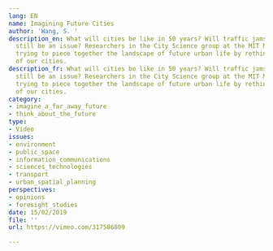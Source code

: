 ```yaml
---
lang: EN
name: Imagining Future Cities
author: 'Wang, S. '
description_en: What will cities be like in 50 years? Will traffic jams and pollution
  still be an issue? Researchers in the City Science group at the MIT Media Lab are
  trying to piece together the landscape of future urban life by rethinking the functions
  of our cities.
description_fr: What will cities be like in 50 years? Will traffic jams and pollution
  still be an issue? Researchers in the City Science group at the MIT Media Lab are
  trying to piece together the landscape of future urban life by rethinking the functions
  of our cities.
category:
- imagine_a_far_away_future
- think_about_the_future
type:
- Video
issues:
- environment
- public_space
- information_communications
- sciences_technologies
- transport
- urban_spatial_planning
perspectives:
- opinions
- foresight_studies
date: 15/02/2019
file: ''
url: https://vimeo.com/317586809

---
```

